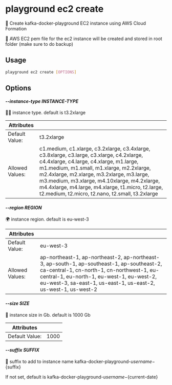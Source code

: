 # playground ec2 create

👷 Create kafka-docker-playground EC2 instance using AWS Cloud Formation  
  
🔐 AWS EC2 pem file for the ec2 instance will be created and stored in root folder (make sure to do backup)

## Usage

```bash
playground ec2 create [OPTIONS]
```

## Options

#### *--instance-type INSTANCE-TYPE*

🧑‍💻 instance type. default is t3.2xlarge

| Attributes      | &nbsp;
|-----------------|-------------
| Default Value:  | t3.2xlarge
| Allowed Values: | c1.medium, c1.xlarge, c3.2xlarge, c3.4xlarge, c3.8xlarge, c3.large, c3.xlarge, c4.2xlarge, c4.4xlarge, c4.large, c4.xlarge, m1.large, m1.medium, m1.small, m1.xlarge, m2.2xlarge, m2.4xlarge, m2.xlarge, m3.2xlarge, m3.large, m3.medium, m3.xlarge, m4.10xlarge, m4.2xlarge, m4.4xlarge, m4.large, m4.xlarge, t1.micro, t2.large, t2.medium, t2.micro, t2.nano, t2.small, t3.2xlarge

#### *--region REGION*

🌍 instance region. default is eu-west-3

| Attributes      | &nbsp;
|-----------------|-------------
| Default Value:  | eu-west-3
| Allowed Values: | ap-northeast-1, ap-northeast-2, ap-northeast-3, ap-south-1, ap-southeast-1, ap-southeast-2, ca-central-1, cn-north-1, cn-northwest-1, eu-central-1, eu-north-1, eu-west-1, eu-west-2, eu-west-3, sa-east-1, us-east-1, us-east-2, us-west-1, us-west-2

#### *--size SIZE*

💾 instance size in Gb. default is 1000 Gb

| Attributes      | &nbsp;
|-----------------|-------------
| Default Value:  | 1000

#### *--suffix SUFFIX*

📮 suffix to add to instance name kafka-docker-playground-${username}-${suffix}   
  
If not set, default is kafka-docker-playground-${username}-${current-date}


